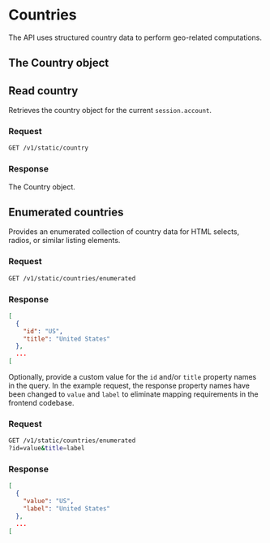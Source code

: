 # Countries

The API uses structured country data to perform geo-related computations.

## The Country object

<!--@include: includes/objects/country.md-->
<!--@include: includes/objects/properties/country.md-->

## Read country

Retrieves the country object for the current `session.account`.

### Request

```sh
GET /v1/static/country
```

### Response

The Country object.

<!--@include: includes/objects/partials/country.md-->

## Enumerated countries

Provides an enumerated collection of country data for HTML selects, radios, or similar listing elements.

### Request

```sh
GET /v1/static/countries/enumerated
```

### Response

```json
[
  {
    "id": "US",
    "title": "United States"
  },
  ...
[
```

Optionally, provide a custom value for the `id` and/or `title` property names in the query. In the example request, the response property names have been changed to `value` and `label` to eliminate mapping requirements in the frontend codebase.

### Request

```sh
GET /v1/static/countries/enumerated
?id=value&title=label
```

### Response

```json
[
  {
    "value": "US",
    "label": "United States"
  },
  ...
[
```
